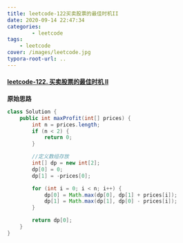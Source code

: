 ```yaml
---
title: leetcode-122买卖股票的最佳时机II
date: 2020-09-14 22:47:34
categories: 
		- leetcode
tags: 
	- leetcode
cover: /images/leetcode.jpg
typora-root-url: ..
---
```


#### [leetcode-122. 买卖股票的最佳时机 II](https://leetcode-cn.com/problems/best-time-to-buy-and-sell-stock-ii/)

**原始思路**

```java
class Solution {
    public int maxProfit(int[] prices) {
        int n = prices.length;
        if (n < 2) {
            return 0;
        }

        //定义数组存放
        int[] dp = new int[2];
        dp[0] = 0;
        dp[1] = -prices[0];

        for (int i = 0; i < n; i++) {
            dp[0] = Math.max(dp[0], dp[1] + prices[i]);
            dp[1] = Math.max(dp[1], dp[0] - prices[i]);
        }

        return dp[0];
    }
}
```

